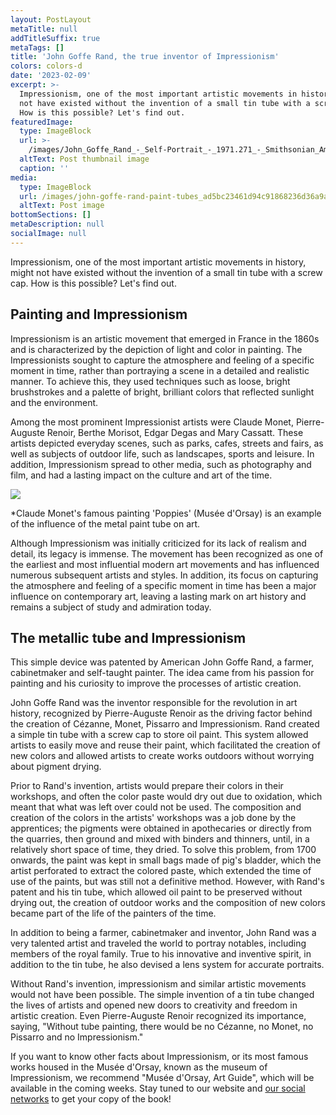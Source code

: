 ```yaml
---
layout: PostLayout
metaTitle: null
addTitleSuffix: true
metaTags: []
title: 'John Goffe Rand, the true inventor of Impressionism'
colors: colors-d
date: '2023-02-09'
excerpt: >-
  Impressionism, one of the most important artistic movements in history, might
  not have existed without the invention of a small tin tube with a screw cap.
  How is this possible? Let's find out.
featuredImage:
  type: ImageBlock
  url: >-
    /images/John_Goffe_Rand_-_Self-Portrait_-_1971.271_-_Smithsonian_American_Art_Museum.jpg
  altText: Post thumbnail image
  caption: ''
media:
  type: ImageBlock
  url: /images/john-goffe-rand-paint-tubes_ad5bc23461d94c91868236d36a9a719d_g.jpg
  altText: Post image
bottomSections: []
metaDescription: null
socialImage: null
---
```

Impressionism, one of the most important artistic movements in history, might not have existed without the invention of a small tin tube with a screw cap. How is this possible? Let's find out.

## Painting and Impressionism

Impressionism is an artistic movement that emerged in France in the 1860s and is characterized by the depiction of light and color in painting. The Impressionists sought to capture the atmosphere and feeling of a specific moment in time, rather than portraying a scene in a detailed and realistic manner. To achieve this, they used techniques such as loose, bright brushstrokes and a palette of bright, brilliant colors that reflected sunlight and the environment.

Among the most prominent Impressionist artists were Claude Monet, Pierre-Auguste Renoir, Berthe Morisot, Edgar Degas and Mary Cassatt. These artists depicted everyday scenes, such as parks, cafes, streets and fairs, as well as subjects of outdoor life, such as landscapes, sports and leisure. In addition, Impressionism spread to other media, such as photography and film, and had a lasting impact on the culture and art of the time.

![](https://loff.it/wp-content/uploads/2015/04/loffit-les-coquelicots-claude-oscar-monet-01.jpg)

*Claude Monet's famous painting 'Poppies' (Musée d'Orsay) is an example of the influence of the metal paint tube on art.

Although Impressionism was initially criticized for its lack of realism and detail, its legacy is immense. The movement has been recognized as one of the earliest and most influential modern art movements and has influenced numerous subsequent artists and styles. In addition, its focus on capturing the atmosphere and feeling of a specific moment in time has been a major influence on contemporary art, leaving a lasting mark on art history and remains a subject of study and admiration today.

## The metallic tube and Impressionism

This simple device was patented by American John Goffe Rand, a farmer, cabinetmaker and self-taught painter. The idea came from his passion for painting and his curiosity to improve the processes of artistic creation.

John Goffe Rand was the inventor responsible for the revolution in art history, recognized by Pierre-Auguste Renoir as the driving factor behind the creation of Cézanne, Monet, Pissarro and Impressionism. Rand created a simple tin tube with a screw cap to store oil paint. This system allowed artists to easily move and reuse their paint, which facilitated the creation of new colors and allowed artists to create works outdoors without worrying about pigment drying.

Prior to Rand's invention, artists would prepare their colors in their workshops, and often the color paste would dry out due to oxidation, which meant that what was left over could not be used. The composition and creation of the colors in the artists' workshops was a job done by the apprentices; the pigments were obtained in apothecaries or directly from the quarries, then ground and mixed with binders and thinners, until, in a relatively short space of time, they dried. To solve this problem, from 1700 onwards, the paint was kept in small bags made of pig's bladder, which the artist perforated to extract the colored paste, which extended the time of use of the paints, but was still not a definitive method. However, with Rand's patent and his tin tube, which allowed oil paint to be preserved without drying out, the creation of outdoor works and the composition of new colors became part of the life of the painters of the time.

In addition to being a farmer, cabinetmaker and inventor, John Rand was a very talented artist and traveled the world to portray notables, including members of the royal family. True to his innovative and inventive spirit, in addition to the tin tube, he also devised a lens system for accurate portraits.

Without Rand's invention, impressionism and similar artistic movements would not have been possible. The simple invention of a tin tube changed the lives of artists and opened new doors to creativity and freedom in artistic creation. Even Pierre-Auguste Renoir recognized its importance, saying, "Without tube painting, there would be no Cézanne, no Monet, no Pissarro and no Impressionism."

If you want to know other facts about Impressionism, or its most famous works housed in the Musée d'Orsay, known as the museum of Impressionism, we recommend "Musée d'Orsay, Art Guide", which will be available in the coming weeks. Stay tuned to our website and [our social networks](https://www.instagram.com/amazingmuseums/) to get your copy of the book!
